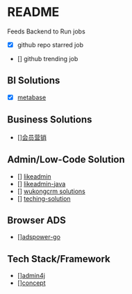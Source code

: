 # README

Feeds Backend to Run jobs

- [X] github repo starred job
- [] github trending job

## BI Solutions

- [X] [metabase](docker/metabase/run-metabasexww.sh)


## Business Solutions

- [][会员营销](https://github.com/fushengqian/fuint.git)

## Admin/Low-Code Solution

- [] [likeadmin](https://github.com/likeshop-github/likeadmin.git)
- [] [likeadmin-java](https://github.com/likeshop-github/likeadmin-java.git)
- [] [wukongcrm solutions](https://gitee.com/wukongcrm/project.git)
- [] [teching-solution](https://gitee.com/chengyu2333/teaching-open.git)

## Browser ADS

- [][adspower-go]( https://github.com/x2ice/adspower-go.git)

## Tech Stack/Framework

- [][admin4j](https://github.com/admin4j/admin4j-framework.git)
- [][concept](https://github.com/Linyuzai/concept.git)